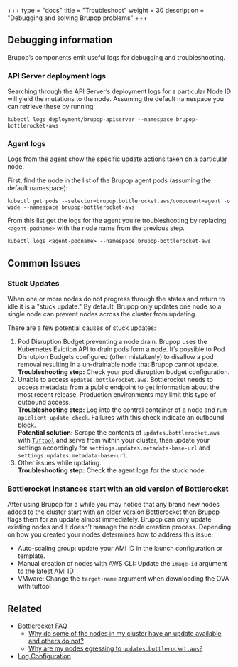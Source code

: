 +++
type = "docs"
title = "Troubleshoot"
weight = 30
description = "Debugging and solving Brupop problems"
+++

## Debugging information

Brupop’s components emit useful logs for debugging and troubleshooting.

### API Server deployment logs

Searching through the API Server’s deployment logs for a particular Node ID will yield the mutations to the node. Assuming the default namespace you can retrieve these by running:

```shell
kubectl logs deployment/brupop-apiserver --namespace brupop-bottlerocket-aws 
```

### Agent logs

Logs from the agent show the specific update actions taken on a particular node.

First, find the node in the list of the Brupop agent pods (assuming the default namespace):

```shell
kubectl get pods --selector=brupop.bottlerocket.aws/component=agent -o wide --namespace brupop-bottlerocket-aws
```

From this list get the logs for the agent you’re troubleshooting by replacing `<agent-podname>` with the node name from the previous step.

```shell
kubectl logs <agent-podname> --namespace brupop-bottlerocket-aws 
```

## Common Issues

### Stuck Updates

When one or more nodes do not progress through the states and return to idle it is a "stuck update." By default, Brupop only updates one node so a single node can prevent nodes across the cluster from updating.

There are a few potential causes of stuck updates:

1. Pod Disruption Budget preventing a node drain. Brupop uses the Kubernetes Eviction API to drain pods form a node.
It’s possible to Pod Disrutpion Budgets configured (often mistakenly) to disallow a pod removal resulting in a un-drainable node that Brupop cannot update.  
    **Troubleshooting step:** Check your pod disruption budget configuration.
2. Unable to access `updates.bottlerocket.aws`.
Bottlerocket needs to access metadata from a public endpoint to get information about the most recent release. Production environments may limit this type of outbound access.  
**Troubleshooting step:** Log into the control container of a node and run `apiclient update check`.
Failures with this check indicate an outbound block.  
**Potential solution:** Scrape the contents of `updates.bottlerocket.aws` with [`Tuftool`](https://github.com/awslabs/tough/tree/develop/tuftool#download-tuf-repo) and serve from within your cluster, then update your settings accordingly for `settings.updates.metadata-base-url` and `settings.updates.metadata-base-url`.
3. Other issues while updating.  
**Troubleshooting step:** Check the agent logs for the stuck node.

### Bottlerocket instances start with an old version of Bottlerocket

After using Brupop for a while you may notice that any brand new nodes added to the cluster start with an older version Bottlerocket then Brupop flags them for an update almost immediately. Brupop can only update existing nodes and it doesn’t manage the node creation process. Depending on how you created your nodes determines how to address this issue:

* Auto-scaling group: update your AMI ID in the launch configuration or template.
* Manual creation of nodes with AWS CLI: Update the `image-id` argument to the latest AMI ID
* VMware: Change the `target-name` argument when downloading the OVA with tuftool

## Related

* [Bottlerocket FAQ](/en/faq)
    - [Why do some of the nodes in my cluster have an update available and others do not?](/en/faq/#7_3)
    - [Why are my nodes egressing to `updates.bottlerocket.aws`?](/en/faq/#7_2)
* [Log Configuration](../setup/configure/#logging)

